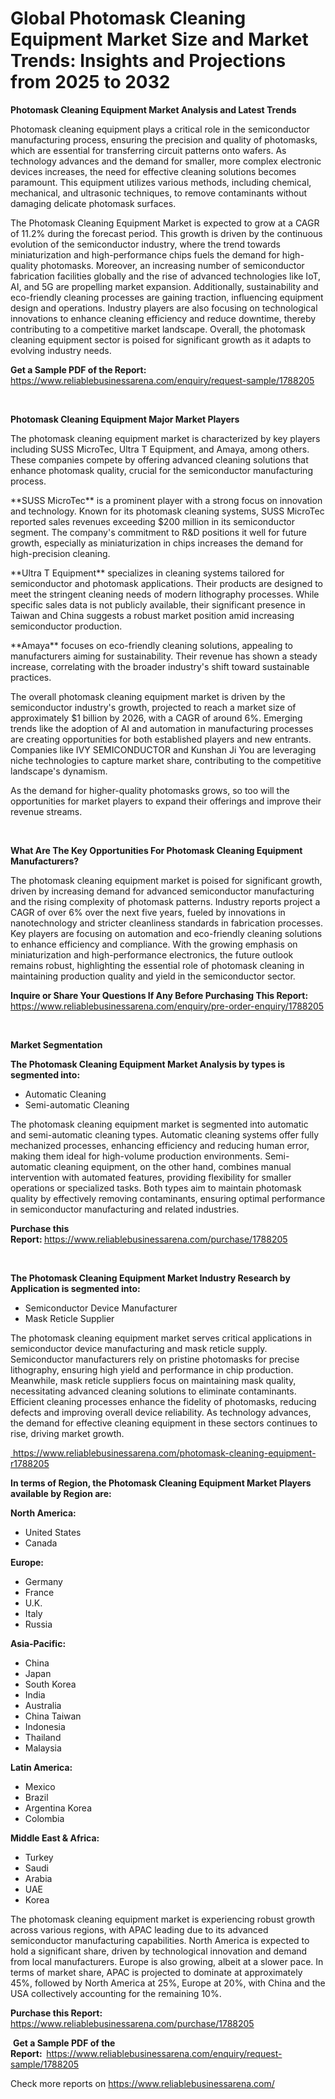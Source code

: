 <p><h1>Global Photomask Cleaning Equipment Market Size and Market Trends: Insights and Projections from 2025 to 2032</h1></p><p><strong>Photomask Cleaning Equipment Market Analysis and Latest Trends</strong></p>
<p><p>Photomask cleaning equipment plays a critical role in the semiconductor manufacturing process, ensuring the precision and quality of photomasks, which are essential for transferring circuit patterns onto wafers. As technology advances and the demand for smaller, more complex electronic devices increases, the need for effective cleaning solutions becomes paramount. This equipment utilizes various methods, including chemical, mechanical, and ultrasonic techniques, to remove contaminants without damaging delicate photomask surfaces.</p><p>The Photomask Cleaning Equipment Market is expected to grow at a CAGR of 11.2% during the forecast period. This growth is driven by the continuous evolution of the semiconductor industry, where the trend towards miniaturization and high-performance chips fuels the demand for high-quality photomasks. Moreover, an increasing number of semiconductor fabrication facilities globally and the rise of advanced technologies like IoT, AI, and 5G are propelling market expansion. Additionally, sustainability and eco-friendly cleaning processes are gaining traction, influencing equipment design and operations. Industry players are also focusing on technological innovations to enhance cleaning efficiency and reduce downtime, thereby contributing to a competitive market landscape. Overall, the photomask cleaning equipment sector is poised for significant growth as it adapts to evolving industry needs.</p></p>
<p><strong>Get a Sample PDF of the Report:&nbsp;</strong> <a href="https://www.reliablebusinessarena.com/enquiry/request-sample/1788205?utm_campaign=2642&utm_medium=2&utm_source=Github&utm_content=ia&utm_term=27022025&utm_id=photomask-cleaning-equipment">https://www.reliablebusinessarena.com/enquiry/request-sample/1788205</a></p>
<p>&nbsp;</p>
<p><strong>Photomask Cleaning Equipment Major Market Players</strong></p>
<p><p>The photomask cleaning equipment market is characterized by key players including SUSS MicroTec, Ultra T Equipment, and Amaya, among others. These companies compete by offering advanced cleaning solutions that enhance photomask quality, crucial for the semiconductor manufacturing process.</p><p>**SUSS MicroTec** is a prominent player with a strong focus on innovation and technology. Known for its photomask cleaning systems, SUSS MicroTec reported sales revenues exceeding $200 million in its semiconductor segment. The company's commitment to R&D positions it well for future growth, especially as miniaturization in chips increases the demand for high-precision cleaning.</p><p>**Ultra T Equipment** specializes in cleaning systems tailored for semiconductor and photomask applications. Their products are designed to meet the stringent cleaning needs of modern lithography processes. While specific sales data is not publicly available, their significant presence in Taiwan and China suggests a robust market position amid increasing semiconductor production.</p><p>**Amaya** focuses on eco-friendly cleaning solutions, appealing to manufacturers aiming for sustainability. Their revenue has shown a steady increase, correlating with the broader industry's shift toward sustainable practices.</p><p>The overall photomask cleaning equipment market is driven by the semiconductor industry's growth, projected to reach a market size of approximately $1 billion by 2026, with a CAGR of around 6%. Emerging trends like the adoption of AI and automation in manufacturing processes are creating opportunities for both established players and new entrants. Companies like IVY SEMICONDUCTOR and Kunshan Ji You are leveraging niche technologies to capture market share, contributing to the competitive landscape's dynamism. </p><p>As the demand for higher-quality photomasks grows, so too will the opportunities for market players to expand their offerings and improve their revenue streams.</p></p>
<p>&nbsp;</p>
<p><strong>What Are The Key Opportunities For Photomask Cleaning Equipment Manufacturers?</strong></p>
<p><p>The photomask cleaning equipment market is poised for significant growth, driven by increasing demand for advanced semiconductor manufacturing and the rising complexity of photomask patterns. Industry reports project a CAGR of over 6% over the next five years, fueled by innovations in nanotechnology and stricter cleanliness standards in fabrication processes. Key players are focusing on automation and eco-friendly cleaning solutions to enhance efficiency and compliance. With the growing emphasis on miniaturization and high-performance electronics, the future outlook remains robust, highlighting the essential role of photomask cleaning in maintaining production quality and yield in the semiconductor sector.</p></p>
<p><strong>Inquire or Share Your Questions If Any Before Purchasing This Report:</strong> <a href="https://www.reliablebusinessarena.com/enquiry/pre-order-enquiry/1788205?utm_campaign=2642&utm_medium=2&utm_source=Github&utm_content=ia&utm_term=27022025&utm_id=photomask-cleaning-equipment">https://www.reliablebusinessarena.com/enquiry/pre-order-enquiry/1788205</a></p>
<p>&nbsp;</p>
<p><strong>Market Segmentation</strong></p>
<p><strong>The Photomask Cleaning Equipment Market Analysis by types is segmented into:</strong></p>
<p><ul><li>Automatic Cleaning</li><li>Semi-automatic Cleaning</li></ul></p>
<p><p>The photomask cleaning equipment market is segmented into automatic and semi-automatic cleaning types. Automatic cleaning systems offer fully mechanized processes, enhancing efficiency and reducing human error, making them ideal for high-volume production environments. Semi-automatic cleaning equipment, on the other hand, combines manual intervention with automated features, providing flexibility for smaller operations or specialized tasks. Both types aim to maintain photomask quality by effectively removing contaminants, ensuring optimal performance in semiconductor manufacturing and related industries.</p></p>
<p><strong>Purchase this Report:&nbsp;</strong><a href="https://www.reliablebusinessarena.com/purchase/1788205?utm_campaign=2642&utm_medium=2&utm_source=Github&utm_content=ia&utm_term=27022025&utm_id=photomask-cleaning-equipment">https://www.reliablebusinessarena.com/purchase/1788205</a></p>
<p>&nbsp;</p>
<p><strong>The Photomask Cleaning Equipment Market Industry Research by Application is segmented into:</strong></p>
<p><ul><li>Semiconductor Device Manufacturer</li><li>Mask Reticle Supplier</li></ul></p>
<p><p>The photomask cleaning equipment market serves critical applications in semiconductor device manufacturing and mask reticle supply. Semiconductor manufacturers rely on pristine photomasks for precise lithography, ensuring high yield and performance in chip production. Meanwhile, mask reticle suppliers focus on maintaining mask quality, necessitating advanced cleaning solutions to eliminate contaminants. Efficient cleaning processes enhance the fidelity of photomasks, reducing defects and improving overall device reliability. As technology advances, the demand for effective cleaning equipment in these sectors continues to rise, driving market growth.</p></p>
<p><a href="https://www.reliablebusinessarena.com/photomask-cleaning-equipment-r1788205?utm_campaign=2642&utm_medium=2&utm_source=Github&utm_content=ia&utm_term=27022025&utm_id=photomask-cleaning-equipment">&nbsp;https://www.reliablebusinessarena.com/photomask-cleaning-equipment-r1788205</a></p>
<p><strong>In terms of Region, the Photomask Cleaning Equipment Market Players available by Region are:</strong></p>
<p>
    <p> <strong> North America: </strong>
        <ul>
            <li>United States</li>
            <li>Canada</li>
        </ul>
        </p> 
    <p> <strong> Europe: </strong>
        <ul>
            <li>Germany</li>
            <li>France</li>
            <li>U.K.</li>
            <li>Italy</li>
            <li>Russia</li>
        </ul>
        </p> 
    <p> <strong> Asia-Pacific: </strong>
        <ul>
            <li>China</li>
            <li>Japan</li>
            <li>South Korea</li>
            <li>India</li>
            <li>Australia</li>
            <li>China Taiwan</li>
            <li>Indonesia</li>
            <li>Thailand</li>
            <li>Malaysia</li>
        </ul>
        </p> 
    <p> <strong> Latin America: </strong>
        <ul>
            <li>Mexico</li>
            <li>Brazil</li>
            <li>Argentina Korea</li>
            <li>Colombia</li>
        </ul>
        </p> 
    <p> <strong> Middle East & Africa: </strong>
        <ul>
            <li>Turkey</li>
            <li>Saudi</li>
            <li>Arabia</li>
            <li>UAE</li>
            <li>Korea</li>
        </ul>
    </p>
    </p>
<p><p>The photomask cleaning equipment market is experiencing robust growth across various regions, with APAC leading due to its advanced semiconductor manufacturing capabilities. North America is expected to hold a significant share, driven by technological innovation and demand from local manufacturers. Europe is also growing, albeit at a slower pace. In terms of market share, APAC is projected to dominate at approximately 45%, followed by North America at 25%, Europe at 20%, with China and the USA collectively accounting for the remaining 10%.</p></p>
<p><strong>Purchase this Report: </strong><a href="https://www.reliablebusinessarena.com/purchase/1788205?utm_campaign=2642&utm_medium=2&utm_source=Github&utm_content=ia&utm_term=27022025&utm_id=photomask-cleaning-equipment">https://www.reliablebusinessarena.com/purchase/1788205</a></p>
<p>&nbsp;<strong>Get a Sample PDF of the Report:&nbsp;&nbsp;</strong><a href="https://www.reliablebusinessarena.com/enquiry/request-sample/1788205?utm_campaign=2642&utm_medium=2&utm_source=Github&utm_content=ia&utm_term=27022025&utm_id=photomask-cleaning-equipment">https://www.reliablebusinessarena.com/enquiry/request-sample/1788205</a></p>
<p><strong></strong></p>
<p>Check more reports on <a href="https://www.reliablebusinessarena.com/?utm_campaign=2642&utm_medium=2&utm_source=Github&utm_content=ia&utm_term=27022025&utm_id=photomask-cleaning-equipment">https://www.reliablebusinessarena.com/</a></p>